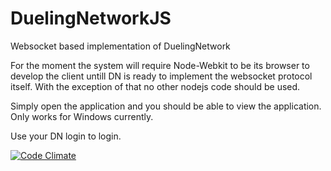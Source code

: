 DuelingNetworkJS
================

Websocket based implementation of DuelingNetwork

For the moment the system will require Node-Webkit to be its browser to develop the client untill DN is ready to implement the websocket protocol itself. With the exception of that no other nodejs code should be used.

Simply open the application and you should be able to view the application. Only works for Windows currently.

Use your DN login to login.

[![Code Climate](https://codeclimate.com/github/SalvationDevelopment/DuelingNetworkJS.png)](https://codeclimate.com/github/SalvationDevelopment/DuelingNetworkJS)